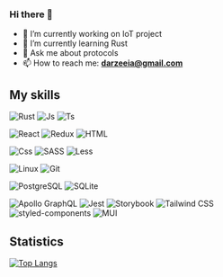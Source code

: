 ### Hi there 👋
- 🔭 I’m currently working on IoT project
- 🌱 I’m currently learning Rust
- 💬 Ask me about protocols
- 📫 How to reach me: **darzeeia@gmail.com**

## My skills


![Rust](https://img.shields.io/badge/-rust-050f2c?style=for-the-badge&logo=rust)
![Js](https://img.shields.io/badge/-JavaScript-050f2c?style=for-the-badge&logo=JavaScript&logoColor=F7DF1E)
![Ts](https://img.shields.io/badge/-TypeScript-050f2c?style=for-the-badge&logo=TypeScript)

![React](https://img.shields.io/badge/-react-050f2c?style=for-the-badge&logo=react)
![Redux](https://img.shields.io/badge/-redux-050f2c?style=for-the-badge&logo=redux&logoColor=986cdf)
![HTML](https://img.shields.io/badge/-Html-050f2c?style=for-the-badge&logo=html5&logoColor=E34F26)

![Css](https://img.shields.io/badge/-Css-050f2c?style=for-the-badge&logo=css3&logoColor=5c98f2)
![SASS](https://img.shields.io/badge/-SASS-050f2c?style=for-the-badge&logo=SASS)
![Less](https://img.shields.io/badge/-LESS-050f2c?style=for-the-badge&logo=LESS)

![Linux](https://img.shields.io/badge/-linux-050f2c?style=for-the-badge&logo=linux&logoColor=ddd)
![Git](https://img.shields.io/badge/-git-050f2c?style=for-the-badge&logo=git)

![PostgreSQL](https://img.shields.io/badge/-postgresql-050f2c?style=for-the-badge&logo=postgresql)
![SQLite](https://img.shields.io/badge/-SQLite-050f2c?style=for-the-badge&logo=SQLite)

![Apollo GraphQL](https://img.shields.io/badge/-ApolloGraphql-050f2c?style=for-the-badge&logo=ApolloGraphql)
![Jest](https://img.shields.io/badge/-Jest-050f2c?style=for-the-badge&logo=Jest)
![Storybook](https://img.shields.io/badge/-Storybook-050f2c?style=for-the-badge&logo=Storybook)
![Tailwind CSS](https://img.shields.io/badge/-TailwindCSS-050f2c?style=for-the-badge&logo=TailwindCSS)
![styled-components](https://img.shields.io/badge/-styledcomponents-050f2c?style=for-the-badge&logo=styledcomponents)
![MUI](https://img.shields.io/badge/-mui-050f2c?style=for-the-badge&logo=mui)


## Statistics

[![Top Langs](https://github-readme-stats.vercel.app/api/top-langs/?username=Altyn777&layout=compact&theme=algolia)](https://github.com/Altyn777)

<!--
**Altyn777/Altyn777** is a ✨ _special_ ✨ repository because its `README.md` (this file) appears on your GitHub profile.

Here are some ideas to get you started:

- 🔭 I’m currently working on ...
- 🌱 I’m currently learning ...
- 👯 I’m looking to collaborate on ...
- 🤔 I’m looking for help with ...
- 💬 Ask me about ...
- 📫 How to reach me: ...
- 😄 Pronouns: ...
- ⚡ Fun fact: ...
-->
